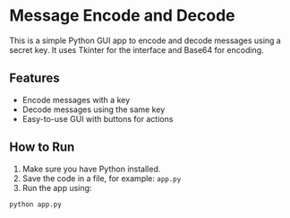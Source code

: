 # Message Encode and Decode

This is a simple Python GUI app to encode and decode messages using a secret key. It uses Tkinter for the interface and Base64 for encoding.

## Features

- Encode messages with a key
- Decode messages using the same key
- Easy-to-use GUI with buttons for actions

## How to Run

1. Make sure you have Python installed.
2. Save the code in a file, for example: `app.py`
3. Run the app using:

```bash
python app.py
